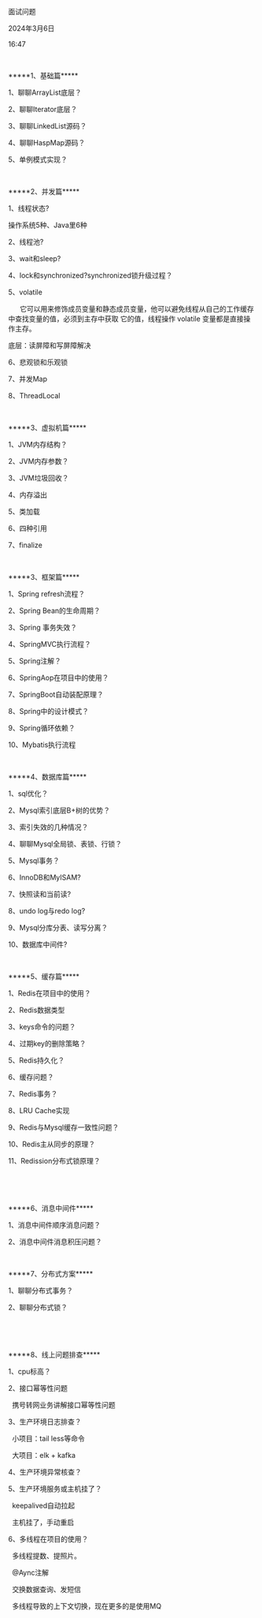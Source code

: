 面试问题

2024年3月6日

16:47

 

\*\*\*\*\*1、基础篇\*\*\*\*\*

1、聊聊ArrayList底层？

2、聊聊Iterator底层？

3、聊聊LinkedList源码？

4、聊聊HaspMap源码？

5、单例模式实现？

 

\*\*\*\*\*2、并发篇\*\*\*\*\*

1、线程状态?  

操作系统5种、Java里6种

2、线程池?

3、wait和sleep?

4、lock和synchronized?synchronized锁升级过程？

5、volatile

      它可以用来修饰成员变量和静态成员变量，他可以避免线程从自己的工作缓存中查找变量的值，必须到主存中获取 它的值，线程操作 volatile 变量都是直接操作主存。

底层：读屏障和写屏障解决

6、悲观锁和乐观锁

7、并发Map

8、ThreadLocal

 

\*\*\*\*\*3、虚拟机篇\*\*\*\*\*

1、JVM内存结构？

2、JVM内存参数？

3、JVM垃圾回收？

4、内存溢出

5、类加载

6、四种引用

7、finalize

 

\*\*\*\*\*3、框架篇\*\*\*\*\*

1、Spring refresh流程？

2、Spring Bean的生命周期？

3、Spring 事务失效？

4、SpringMVC执行流程？

5、Spring注解？

6、SpringAop在项目中的使用？

7、SpringBoot自动装配原理？

8、Spring中的设计模式？

9、Spring循环依赖？

10、Mybatis执行流程

 

\*\*\*\*\*4、数据库篇\*\*\*\*\*

1、sql优化？

2、Mysql索引底层B+树的优势？

3、索引失效的几种情况？

4、聊聊Mysql全局锁、表锁、行锁？

5、Mysql事务？

6、InnoDB和MyISAM?

7、快照读和当前读?

8、undo log与redo log?

9、Mysql分库分表、读写分离？

10、数据库中间件?

 

\*\*\*\*\*5、缓存篇\*\*\*\*\*

1、Redis在项目中的使用？

2、Redis数据类型

3、keys命令的问题？

4、过期key的删除策略？

5、Redis持久化？

6、缓存问题？

7、Redis事务？

8、LRU Cache实现

9、Redis与Mysql缓存一致性问题？

10、Redis主从同步的原理？

11、Redission分布式锁原理？

 

 

\*\*\*\*\*6、消息中间件\*\*\*\*\*

1、消息中间件顺序消息问题？

2、消息中间件消息积压问题？

 

\*\*\*\*\*7、分布式方案\*\*\*\*\*

1、聊聊分布式事务？

2、聊聊分布式锁？

 

 

\*\*\*\*\*8、线上问题排查\*\*\*\*\*

1、cpu标高？

2、接口幂等性问题

  携号转网业务讲解接口幂等性问题

3、生产环境日志排查？

  小项目：tail less等命令

  大项目：elk + kafka

4、生产环境异常核查？

5、生产环境服务或主机挂了？

  keepalived自动拉起

  主机挂了，手动重启

6、多线程在项目的使用？

  多线程提数、提照片。

  \@Aync注解

  交换数据查询、发短信

  多线程导致的上下文切换，现在更多的是使用MQ
